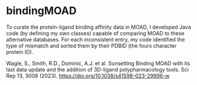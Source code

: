 # bindingMOAD
To curate the protein-ligand binding affinity data in MOAD, I developed Java code (by defining my own classes) capable of comparing MOAD to these alternative databases. For each inconsistent entry, my code identified the type of mismatch and sorted them by their PDBID (the fours character protein ID). 

Wagle, S., Smith, R.D., Dominic, A.J. et al. Sunsetting Binding MOAD with its last data update and the addition of 3D-ligand polypharmacology tools. Sci Rep 13, 3008 (2023). https://doi.org/10.1038/s41598-023-29996-w

